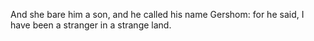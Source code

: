 And she bare him a son, and he called his name Gershom: for he said, I have been a stranger in a strange land.
